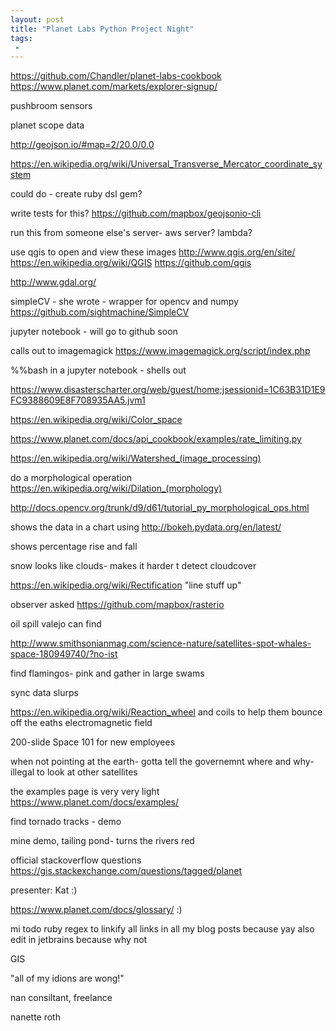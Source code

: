 ```yaml
---
layout: post
title: "Planet Labs Python Project Night"
tags:
 -
---
```



https://github.com/Chandler/planet-labs-cookbook
https://www.planet.com/markets/explorer-signup/


pushbroom sensors

planet scope data

http://geojson.io/#map=2/20.0/0.0

https://en.wikipedia.org/wiki/Universal_Transverse_Mercator_coordinate_system

could do - create ruby dsl gem?

write tests for this?
https://github.com/mapbox/geojsonio-cli

run this from someone else's server- aws server? lambda?

use qgis to open and view these images
http://www.qgis.org/en/site/
https://en.wikipedia.org/wiki/QGIS
https://github.com/qgis

http://www.gdal.org/

simpleCV - she wrote - wrapper for opencv and numpy https://github.com/sightmachine/SimpleCV

jupyter notebook - will go to github soon

calls out to imagemagick https://www.imagemagick.org/script/index.php

%%bash in a jupyter notebook - shells out


https://www.disasterscharter.org/web/guest/home;jsessionid=1C63B31D1E9FC9388609E8F708935AA5.jvm1

https://en.wikipedia.org/wiki/Color_space

https://www.planet.com/docs/api_cookbook/examples/rate_limiting.py

https://en.wikipedia.org/wiki/Watershed_(image_processing)

do a morphological operation https://en.wikipedia.org/wiki/Dilation_(morphology)

http://docs.opencv.org/trunk/d9/d61/tutorial_py_morphological_ops.html

shows the data in a chart using http://bokeh.pydata.org/en/latest/

shows percentage rise and fall

snow looks like clouds- makes it harder t detect cloudcover

https://en.wikipedia.org/wiki/Rectification "line stuff up"

observer asked https://github.com/mapbox/rasterio



oil spill valejo can find

http://www.smithsonianmag.com/science-nature/satellites-spot-whales-space-180949740/?no-ist

find flamingos- pink and gather in large swams

sync data slurps


https://en.wikipedia.org/wiki/Reaction_wheel and coils to help them bounce off the eaths electromagnetic field

200-slide Space 101 for new employees

when not pointing at the earth- gotta tell the governemnt where and why- illegal to look at other satellites


the examples page is very very light https://www.planet.com/docs/examples/

find tornado tracks - demo

mine demo, tailing pond- turns the rivers red

official stackoverflow questions https://gis.stackexchange.com/questions/tagged/planet

presenter: Kat :)


https://www.planet.com/docs/glossary/ :)


mi todo ruby regex to linkify all links in all my blog posts because yay
also edit in jetbrains because why not


GIS


"all of my idions are wong!"

nan consiltant, freelance


nanette roth
